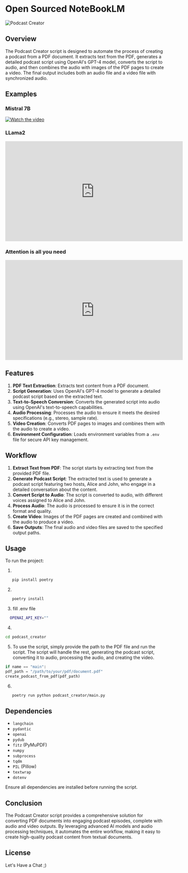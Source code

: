 # Open Sourced NoteBookLM

![Podcast Creator](https://github.com/mehdihosseinimoghadam/open-sourced-nootbookLM/blob/main/img.png)


## Overview

The Podcast Creator script is designed to automate the process of creating a podcast from a PDF document. It extracts text from the PDF, generates a detailed podcast script using OpenAI's GPT-4 model, converts the script to audio, and then combines the audio with images of the PDF pages to create a video. The final output includes both an audio file and a video file with synchronized audio.



## Examples

### Mistral 7B

[![Watch the video](https://img.youtube.com/vi/K_7kt5_x-Ow?start/0.jpg)](https://www.youtube.com/watch?v=K_7kt5_x-Ow?start&start=26)




### LLama2


<iframe width="560" height="315" src="https://www.youtube.com/embed/sDwxJx8WX3w?start=26" frameborder="0" allow="accelerometer; autoplay; clipboard-write; encrypted-media; gyroscope; picture-in-picture" allowfullscreen></iframe>


### Attention is all you need

<iframe width="560" height="315" src="https://www.youtube.com/embed/M61t5CXCKtI?start=26" frameborder="0" allow="accelerometer; autoplay; clipboard-write; encrypted-media; gyroscope; picture-in-picture" allowfullscreen></iframe>


## Features

1. **PDF Text Extraction**: Extracts text content from a PDF document.
2. **Script Generation**: Uses OpenAI's GPT-4 model to generate a detailed podcast script based on the extracted text.
3. **Text-to-Speech Conversion**: Converts the generated script into audio using OpenAI's text-to-speech capabilities.
4. **Audio Processing**: Processes the audio to ensure it meets the desired specifications (e.g., stereo, sample rate).
5. **Video Creation**: Converts PDF pages to images and combines them with the audio to create a video.
6. **Environment Configuration**: Loads environment variables from a `.env` file for secure API key management.

## Workflow

1. **Extract Text from PDF**: The script starts by extracting text from the provided PDF file.
2. **Generate Podcast Script**: The extracted text is used to generate a podcast script featuring two hosts, Alice and John, who engage in a detailed conversation about the content.
3. **Convert Script to Audio**: The script is converted to audio, with different voices assigned to Alice and John.
4. **Process Audio**: The audio is processed to ensure it is in the correct format and quality.
5. **Create Video**: Images of the PDF pages are created and combined with the audio to produce a video.
6. **Save Outputs**: The final audio and video files are saved to the specified output paths.

## Usage

To run the project:

1.

```bash
   pip install poetry
```

2.

```bash
   poetry install
```

3. fill .env file
```bash
  OPENAI_API_KEY=""
```


4.

```bash
cd podcast_creator
```

5. To use the script, simply provide the path to the PDF file and run the script. The script will handle the rest, generating the podcast script, converting it to audio, processing the audio, and creating the video.


```python
if name == "main":
pdf_path = "/path/to/your/pdf/document.pdf"
create_podcast_from_pdf(pdf_path)
```




6.

```bash
   poetry run python podcast_creator/main.py
```





## Dependencies

- `langchain`
- `pydantic`
- `openai`
- `pydub`
- `fitz` (PyMuPDF)
- `numpy`
- `subprocess`
- `tqdm`
- `PIL` (Pillow)
- `textwrap`
- `dotenv`

Ensure all dependencies are installed before running the script.



## Conclusion

The Podcast Creator script provides a comprehensive solution for converting PDF documents into engaging podcast episodes, complete with audio and video outputs. By leveraging advanced AI models and audio processing techniques, it automates the entire workflow, making it easy to create high-quality podcast content from textual documents.


## License

Let's Have a Chat ;)
